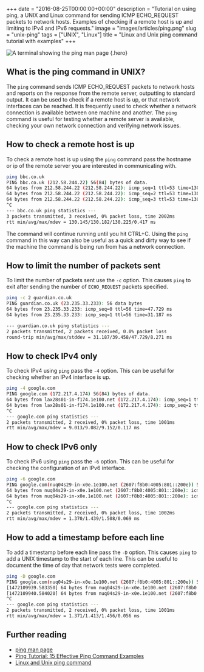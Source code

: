 +++
date = "2016-08-25T00:00:00+00:00"
description = "Tutorial on using ping, a UNIX and Linux command for sending ICMP ECHO_REQUEST packets to network hosts. Examples of checking if a remote host is up and limiting to IPv4 and IPv6 requests."
image = "images/articles/ping.png"
slug = "unix-ping"
tags = ["UNIX", "Linux"]
title = "Linux and Unix ping command tutorial with examples"
+++

<!-- prettier-ignore -->
![A terminal showing the ping man page][2]
{.hero}

## What is the ping command in UNIX?

The `ping` command sends ICMP ECHO_REQUEST packets to network hosts and reports
on the response from the remote server, outputting to standard output. It can be
used to check if a remote host is up, or that network interfaces can be reached.
It is frequently used to check whether a network connection is available between
one machine and another. The `ping` command is useful for testing whether a
remote server is available, checking your own network connection and verifying
network issues.

## How to check a remote host is up

To check a remote host is up using the `ping` command pass the hostname or ip of
the remote server you are interested in communicating with.

```sh
ping bbc.co.uk
PING bbc.co.uk (212.58.244.22) 56(84) bytes of data.
64 bytes from 212.58.244.22 (212.58.244.22): icmp_seq=1 ttl=53 time=130 ms
64 bytes from 212.58.244.22 (212.58.244.22): icmp_seq=2 ttl=53 time=130 ms
64 bytes from 212.58.244.22 (212.58.244.22): icmp_seq=3 ttl=53 time=130 ms
^C
--- bbc.co.uk ping statistics ---
3 packets transmitted, 3 received, 0% packet loss, time 2002ms
rtt min/avg/max/mdev = 130.145/130.182/130.225/0.417 ms
```

The command will continue running until you hit CTRL+C. Using the `ping` command
in this way can also be useful as a quick and dirty way to see if the machine
the command is being run from has a network connection.

## How to limit the number of packets sent

To limit the number of packets sent use the `-c` option. This causes `ping` to
exit after sending the number of `ECHO_REQUEST` packets specified.

```sh
ping -c 2 guardian.co.uk
PING guardian.co.uk (23.235.33.233): 56 data bytes
64 bytes from 23.235.33.233: icmp_seq=0 ttl=56 time=47.729 ms
64 bytes from 23.235.33.233: icmp_seq=1 ttl=56 time=31.187 ms
```

```sh
--- guardian.co.uk ping statistics ---
2 packets transmitted, 2 packets received, 0.0% packet loss
round-trip min/avg/max/stddev = 31.187/39.458/47.729/8.271 ms
```

## How to check IPv4 only

To check IPv4 using `ping` pass the `-4` option. This can be useful for checking
whether an IPv4 interface is up.

```sh
ping -4 google.com
PING google.com (172.217.4.174) 56(84) bytes of data.
64 bytes from lax28s01-in-f174.1e100.net (172.217.4.174): icmp_seq=1 ttl=55 time=9.01 ms
64 bytes from lax28s01-in-f174.1e100.net (172.217.4.174): icmp_seq=2 ttl=55 time=9.15 ms
^C
--- google.com ping statistics ---
2 packets transmitted, 2 received, 0% packet loss, time 1001ms
rtt min/avg/max/mdev = 9.013/9.082/9.152/0.117 ms
```

## How to check IPv6 only

To check IPv6 using `ping` pass the `-6` option. This can be useful for checking
the configuration of an IPv6 interface.

```sh
ping -6 google.com
PING google.com(nuq04s29-in-x0e.1e100.net (2607:f8b0:4005:801::200e)) 56 data bytes
64 bytes from nuq04s29-in-x0e.1e100.net (2607:f8b0:4005:801::200e): icmp_seq=1 ttl=57 time=1.37 ms
64 bytes from nuq04s29-in-x0e.1e100.net (2607:f8b0:4005:801::200e): icmp_seq=2 ttl=57 time=1.50 ms
^C
--- google.com ping statistics ---
2 packets transmitted, 2 received, 0% packet loss, time 1002ms
rtt min/avg/max/mdev = 1.370/1.439/1.508/0.069 ms
```

## How to add a timestamp before each line

To add a timestamp before each line pass the `-D` option. This causes `ping` to
add a UNIX timestamp to the start of each line. This can be useful to document
the time of day that network tests were completed.

```sh
ping -D google.com
PING google.com(nuq04s29-in-x0e.1e100.net (2607:f8b0:4005:801::200e)) 56 data bytes
[1472109939.583350] 64 bytes from nuq04s29-in-x0e.1e100.net (2607:f8b0:4005:801::200e): icmp_seq=1 ttl=57 time=1.37 ms
[1472109940.584020] 64 bytes from nuq04s29-in-x0e.1e100.net (2607:f8b0:4005:801::200e): icmp_seq=2 ttl=57 time=1.45 ms
^C
--- google.com ping statistics ---
2 packets transmitted, 2 received, 0% packet loss, time 1001ms
rtt min/avg/max/mdev = 1.371/1.413/1.456/0.056 ms
```

## Further reading

- [ping man page][1]
- [Ping Tutorial: 15 Effective Ping Command Examples][3]
- [Linux and Unix ping command][4]

[1]: http://linux.die.net/man/8/ping
[2]: /images/articles/ping.png "Linux and Unix ping command"
[3]:
  http://www.thegeekstuff.com/2009/11/ping-tutorial-13-effective-ping-command-examples/
[4]: http://www.computerhope.com/unix/uping.htm
